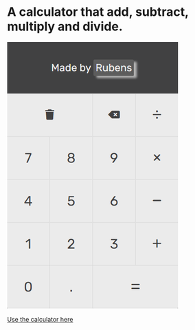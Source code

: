 # A calculator that add, subtract, multiply and divide.
![Calculator screenshot](screenshot.png)

[Use the calculator here](https://rubeans.github.io/calculator/)
